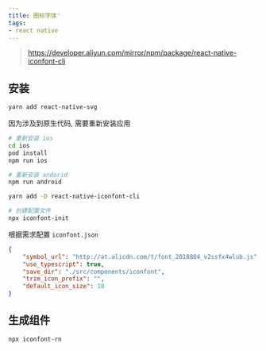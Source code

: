 ```yaml
---
title: 图标字体'
tags: 
- react native
---
```


> https://developer.aliyun.com/mirror/npm/package/react-native-iconfont-cli

## 安装

``` bash
yarn add react-native-svg
```

因为涉及到原生代码, 需要重新安装应用

``` bash
# 重新安装 ios
cd ios
pod install
npm run ios

# 重新安装 andorid
npm run android
```

``` bash
yarn add -D react-native-iconfont-cli

# 创建配置文件
npx iconfont-init
```

根据需求配置 `iconfont.json`
``` json
{
    "symbol_url": "http://at.alicdn.com/t/font_2018804_v2ssfx4wlub.js",
    "use_typescript": true,
    "save_dir": "./src/components/iconfont",
    "trim_icon_prefix": "",
    "default_icon_size": 18
}
```

## 生成组件
``` bash
npx iconfont-rn
```
